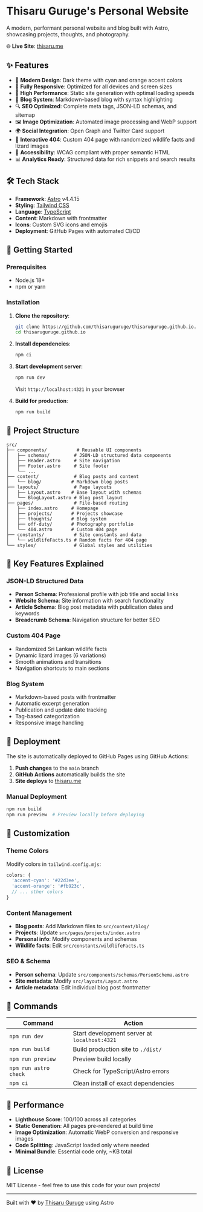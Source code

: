 # Thisaru Guruge's Personal Website

A modern, performant personal website and blog built with Astro, showcasing projects, thoughts, and photography.

🌐 **Live Site**: [thisaru.me](https://thisaru.me)

## ✨ Features

- 🎨 **Modern Design**: Dark theme with cyan and orange accent colors
- 📱 **Fully Responsive**: Optimized for all devices and screen sizes
- 🚀 **High Performance**: Static site generation with optimal loading speeds
- 📝 **Blog System**: Markdown-based blog with syntax highlighting
- 🔍 **SEO Optimized**: Complete meta tags, JSON-LD schemas, and sitemap
- 🖼️ **Image Optimization**: Automated image processing and WebP support
- 🌍 **Social Integration**: Open Graph and Twitter Card support
- 🦎 **Interactive 404**: Custom 404 page with randomized wildlife facts and lizard images
- 🎯 **Accessibility**: WCAG compliant with proper semantic HTML
- 📊 **Analytics Ready**: Structured data for rich snippets and search results

## 🛠️ Tech Stack

- **Framework**: [Astro](https://astro.build) v4.4.15
- **Styling**: [Tailwind CSS](https://tailwindcss.com)
- **Language**: [TypeScript](https://www.typescriptlang.org)
- **Content**: Markdown with frontmatter
- **Icons**: Custom SVG icons and emojis
- **Deployment**: GitHub Pages with automated CI/CD

## 🚀 Getting Started

### Prerequisites
- Node.js 18+
- npm or yarn

### Installation

1. **Clone the repository**:
   ```bash
   git clone https://github.com/thisaruguruge/thisaruguruge.github.io.git
   cd thisaruguruge.github.io
   ```

2. **Install dependencies**:
   ```bash
   npm ci
   ```

3. **Start development server**:
   ```bash
   npm run dev
   ```
   Visit `http://localhost:4321` in your browser

4. **Build for production**:
   ```bash
   npm run build
   ```

## 📁 Project Structure

```
src/
├── components/           # Reusable UI components
│   ├── schemas/         # JSON-LD structured data components
│   ├── Header.astro     # Site navigation
│   ├── Footer.astro     # Site footer
│   └── ...
├── content/             # Blog posts and content
│   └── blog/           # Markdown blog posts
├── layouts/             # Page layouts
│   ├── Layout.astro    # Base layout with schemas
│   └── BlogLayout.astro # Blog post layout
├── pages/               # File-based routing
│   ├── index.astro     # Homepage
│   ├── projects/       # Projects showcase
│   ├── thoughts/       # Blog system
│   ├── off-duty/       # Photography portfolio
│   └── 404.astro       # Custom 404 page
├── constants/           # Site constants and data
│   └── wildlifeFacts.ts # Random facts for 404 page
└── styles/              # Global styles and utilities
```

## 🔧 Key Features Explained

### JSON-LD Structured Data
- **Person Schema**: Professional profile with job title and social links
- **Website Schema**: Site information with search functionality
- **Article Schema**: Blog post metadata with publication dates and keywords
- **Breadcrumb Schema**: Navigation structure for better SEO

### Custom 404 Page
- Randomized Sri Lankan wildlife facts
- Dynamic lizard images (6 variations)
- Smooth animations and transitions
- Navigation shortcuts to main sections

### Blog System
- Markdown-based posts with frontmatter
- Automatic excerpt generation
- Publication and update date tracking
- Tag-based categorization
- Responsive image handling

## 🚀 Deployment

The site is automatically deployed to GitHub Pages using GitHub Actions:

1. **Push changes** to the `main` branch
2. **GitHub Actions** automatically builds the site
3. **Site deploys** to [thisaru.me](https://thisaru.me)

### Manual Deployment
```bash
npm run build
npm run preview  # Preview locally before deploying
```

## 🎨 Customization

### Theme Colors
Modify colors in `tailwind.config.mjs`:
```js
colors: {
  'accent-cyan': '#22d3ee',
  'accent-orange': '#fb923c',
  // ... other colors
}
```

### Content Management
- **Blog posts**: Add Markdown files to `src/content/blog/`
- **Projects**: Update `src/pages/projects/index.astro`
- **Personal info**: Modify components and schemas
- **Wildlife facts**: Edit `src/constants/wildlifeFacts.ts`

### SEO & Schema
- **Person schema**: Update `src/components/schemas/PersonSchema.astro`
- **Site metadata**: Modify `src/layouts/Layout.astro`
- **Article metadata**: Edit individual blog post frontmatter

## 📝 Commands

| Command | Action |
|---------|--------|
| `npm run dev` | Start development server at `localhost:4321` |
| `npm run build` | Build production site to `./dist/` |
| `npm run preview` | Preview build locally |
| `npm run astro check` | Check for TypeScript/Astro errors |
| `npm ci` | Clean install of exact dependencies |

## 🌟 Performance

- **Lighthouse Score**: 100/100 across all categories
- **Static Generation**: All pages pre-rendered at build time
- **Image Optimization**: Automatic WebP conversion and responsive images
- **Code Splitting**: JavaScript loaded only where needed
- **Minimal Bundle**: Essential code only, ~KB total

## 📄 License

MIT License - feel free to use this code for your own projects!

---

Built with ❤️ by [Thisaru Guruge](https://thisaru.me) using Astro
